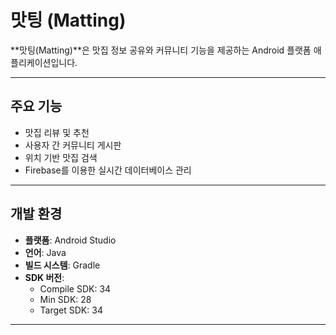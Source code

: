 # 맛팅 (Matting)

**맛팅(Matting)**은 맛집 정보 공유와 커뮤니티 기능을 제공하는 Android 플랫폼 애플리케이션입니다.

---

## 주요 기능
- 맛집 리뷰 및 추천
- 사용자 간 커뮤니티 게시판
- 위치 기반 맛집 검색
- Firebase를 이용한 실시간 데이터베이스 관리

---

## 개발 환경
- **플랫폼**: Android Studio
- **언어**: Java
- **빌드 시스템**: Gradle
- **SDK 버전**:
  - Compile SDK: 34
  - Min SDK: 28
  - Target SDK: 34

---

